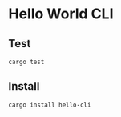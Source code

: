 Hello World CLI
===============

Test
----

```
cargo test
```

Install
-------

```
cargo install hello-cli
```

